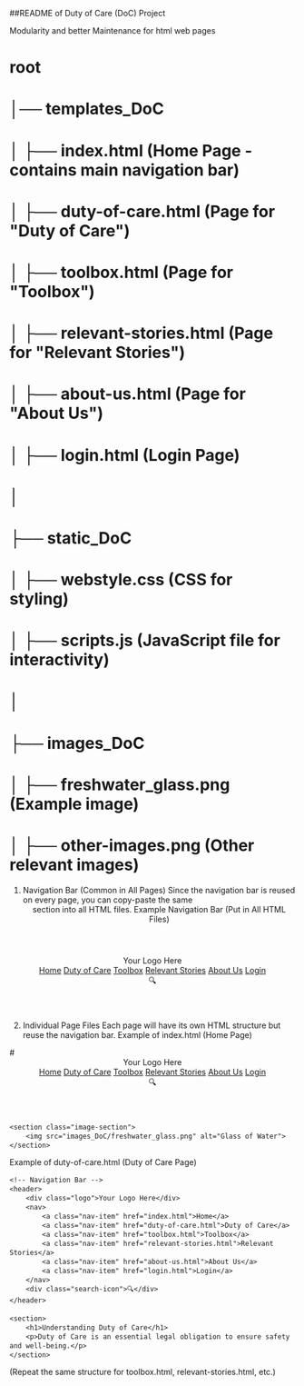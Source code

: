 ##README of Duty of Care (DoC) Project


Modularity and better Maintenance for html web pages
# root
# │── templates_DoC
# │   ├── index.html               (Home Page - contains main navigation bar)
# │   ├── duty-of-care.html         (Page for "Duty of Care")
# │   ├── toolbox.html              (Page for "Toolbox")
# │   ├── relevant-stories.html     (Page for "Relevant Stories")
# │   ├── about-us.html             (Page for "About Us")
# │   ├── login.html                (Login Page)
# │
# ├── static_DoC
# │   ├── webstyle.css              (CSS for styling)
# │   ├── scripts.js                (JavaScript file for interactivity)
# │
# ├── images_DoC
# │   ├── freshwater_glass.png      (Example image)
# │   ├── other-images.png          (Other relevant images)

1. Navigation Bar (Common in All Pages)
Since the navigation bar is reused on every page, you can copy-paste the same <header> section into all HTML files.
Example Navigation Bar (Put in All HTML Files)
 <header>
    <div class="logo">Your Logo Here</div>
    <nav>
        <a class="nav-item" href="index.html">Home</a>
        <a class="nav-item" href="duty-of-care.html">Duty of Care</a>
        <a class="nav-item" href="toolbox.html">Toolbox</a>
        <a class="nav-item" href="relevant-stories.html">Relevant Stories</a>
        <a class="nav-item" href="about-us.html">About Us</a>
        <a class="nav-item" href="login.html">Login</a>
    </nav>
    <div class="search-icon">🔍</div>
</header>


2. Individual Page Files
Each page will have its own HTML structure but reuse the navigation bar.
Example of index.html (Home Page)
<!DOCTYPE html>
<html lang="en">
<head>
    <meta charset="UTF-8">
    <meta name="viewport" content="width=device-width, initial-scale=1.0">
    <title>Home - Duty of Care</title>
    <link rel="stylesheet" href="static_DoC/webstyle.css">
</head>
<body>
#
    <!-- Include Navigation Bar -->
    <header>
        <div class="logo">Your Logo Here</div>
        <nav>
            <a class="nav-item" href="index.html">Home</a>
            <a class="nav-item" href="duty-of-care.html">Duty of Care</a>
            <a class="nav-item" href="toolbox.html">Toolbox</a>
            <a class="nav-item" href="relevant-stories.html">Relevant Stories</a>
            <a class="nav-item" href="about-us.html">About Us</a>
            <a class="nav-item" href="login.html">Login</a>
        </nav>
        <div class="search-icon">🔍</div>
    </header>

    <section class="image-section">
        <img src="images_DoC/freshwater_glass.png" alt="Glass of Water">
    </section>

</body>
</html>

Example of duty-of-care.html (Duty of Care Page)
<!DOCTYPE html>
<html lang="en">
<head>
    <meta charset="UTF-8">
    <meta name="viewport" content="width=device-width, initial-scale=1.0">
    <title>Duty of Care</title>
    <link rel="stylesheet" href="static_DoC/webstyle.css">
</head>
<body>

    <!-- Navigation Bar -->
    <header>
        <div class="logo">Your Logo Here</div>
        <nav>
            <a class="nav-item" href="index.html">Home</a>
            <a class="nav-item" href="duty-of-care.html">Duty of Care</a>
            <a class="nav-item" href="toolbox.html">Toolbox</a>
            <a class="nav-item" href="relevant-stories.html">Relevant Stories</a>
            <a class="nav-item" href="about-us.html">About Us</a>
            <a class="nav-item" href="login.html">Login</a>
        </nav>
        <div class="search-icon">🔍</div>
    </header>

    <section>
        <h1>Understanding Duty of Care</h1>
        <p>Duty of Care is an essential legal obligation to ensure safety and well-being.</p>
    </section>

</body>
</html>

(Repeat the same structure for toolbox.html, relevant-stories.html, etc.)

